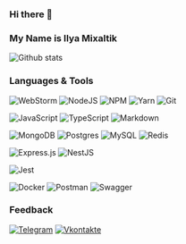 <!--
**ilyamixaltik/ilyamixaltik** is a ✨ _special_ ✨ repository because its `README.md` (this file) appears on your GitHub profile.

Here are some ideas to get you started:

- 🔭 I’m currently working on ...
- 🌱 I’m currently learning ...
- 👯 I’m looking to collaborate on ...
- 🤔 I’m looking for help with ...
- 💬 Ask me about ...
- 📫 How to reach me: ...
- 😄 Pronouns: ...
- ⚡ Fun fact: ...
-->

### Hi there 👋
### My Name is Ilya Mixaltik

<!-- ![Top Languages Card](https://github-readme-stats.vercel.app/api/top-langs/?username=ilyamixaltik&theme=dark&layout=compact) -->

![Github stats](https://github-readme-stats.vercel.app/api?username=ilyamixaltik&theme=dark&show_icons=true&count_private=true)

### Languages & Tools
![WebStorm](https://img.shields.io/badge/webstorm-143?style=for-the-badge&logo=webstorm&logoColor=white&color=black)
![NodeJS](https://img.shields.io/badge/node.js-6DA55F?style=for-the-badge&logo=node.js&logoColor=white)
![NPM](https://img.shields.io/badge/NPM-%23000000.svg?style=for-the-badge&logo=npm&logoColor=white)
![Yarn](https://img.shields.io/badge/yarn-%232C8EBB.svg?style=for-the-badge&logo=yarn&logoColor=white)
![Git](https://img.shields.io/badge/git-%23F05033.svg?style=for-the-badge&logo=git&logoColor=white)

![JavaScript](https://img.shields.io/badge/javascript-%23323330.svg?style=for-the-badge&logo=javascript&logoColor=%23F7DF1E)
![TypeScript](https://img.shields.io/badge/typescript-%23007ACC.svg?style=for-the-badge&logo=typescript&logoColor=white)
![Markdown](https://img.shields.io/badge/markdown-%23000000.svg?style=for-the-badge&logo=markdown&logoColor=white)

![MongoDB](https://img.shields.io/badge/MongoDB-%234ea94b.svg?style=for-the-badge&logo=mongodb&logoColor=white)
![Postgres](https://img.shields.io/badge/postgres-%23316192.svg?style=for-the-badge&logo=postgresql&logoColor=white)
![MySQL](https://img.shields.io/badge/mysql-%2300f.svg?style=for-the-badge&logo=mysql&logoColor=white)
![Redis](https://img.shields.io/badge/redis-%23DD0031.svg?style=for-the-badge&logo=redis&logoColor=white)

![Express.js](https://img.shields.io/badge/express.js-%23404d59.svg?style=for-the-badge&logo=express&logoColor=%2361DAFB)
![NestJS](https://img.shields.io/badge/nestjs-%23E0234E.svg?style=for-the-badge&logo=nestjs&logoColor=white)

![Jest](https://img.shields.io/badge/-jest-%23C21325?style=for-the-badge&logo=jest&logoColor=white)

![Docker](https://img.shields.io/badge/docker-%230db7ed.svg?style=for-the-badge&logo=docker&logoColor=white)
![Postman](https://img.shields.io/badge/Postman-FF6C37?style=for-the-badge&logo=postman&logoColor=white)
![Swagger](https://img.shields.io/badge/-Swagger-%23Clojure?style=for-the-badge&logo=swagger&logoColor=white)

### Feedback
[![Telegram](https://img.shields.io/badge/Telegram-2CA5E0?style=for-the-badge&logo=telegram&logoColor=white)](https://t.me/ilya_mixaltik)
[![Vkontakte](https://img.shields.io/badge/-Vkontakte-003f5c?style=for-the-badge&logo=Vk)](https://vk.com/ilya_mixaltik)
